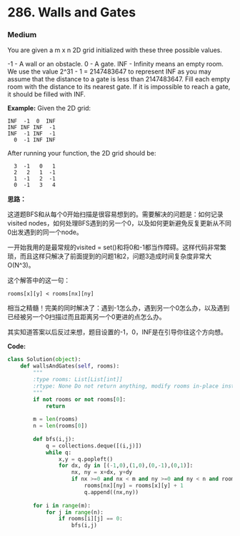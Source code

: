 # 286. Walls and Gates
### Medium

You are given a m x n 2D grid initialized with these three possible values.

-1 - A wall or an obstacle.
0 - A gate.
INF - Infinity means an empty room. We use the value 2^31 - 1 = 2147483647 to represent INF as you may assume that the distance to a gate is less than 2147483647.
Fill each empty room with the distance to its nearest gate. If it is impossible to reach a gate, it should be filled with INF.

**Example:**
Given the 2D grid:

```
INF  -1  0  INF
INF INF INF  -1
INF  -1 INF  -1
  0  -1 INF INF
```

After running your function, the 2D grid should be:

```
  3  -1   0   1
  2   2   1  -1
  1  -1   2  -1
  0  -1   3   4
```

**思路：**

这道题BFS和从每个0开始扫描是很容易想到的。需要解决的问题是：如何记录visited nodes，如何处理BFS遇到的另一个0，以及如何更新避免反复更新从不同0出发遇到的同一个node。

一开始我用的是最常规的visited = set()和将0和-1都当作障碍。这样代码非常繁琐，而且这样只解决了前面提到的问题1和2，问题3造成时间复杂度非常大O(N^3)。

这个解答中的这一句：

```
rooms[x][y] < rooms[nx][ny]
```

相当之精髓！完美的同时解决了：遇到-1怎么办，遇到另一个0怎么办，以及遇到已经被另一个0扫描过而且距离另一个0更进的点怎么办。

其实知道答案以后反过来想，题目设置的-1，0，INF是在引导你往这个方向想。

**Code:**
```python
class Solution(object):
    def wallsAndGates(self, rooms):
        """
        :type rooms: List[List[int]]
        :rtype: None Do not return anything, modify rooms in-place instead.
        """
        if not rooms or not rooms[0]:
            return
        
        m = len(rooms)
        n = len(rooms[0])
        
        def bfs(i,j):
            q = collections.deque([(i,j)])
            while q:
                x,y = q.popleft()
                for dx, dy in [(-1,0),(1,0),(0,-1),(0,1)]:
                    nx, ny = x+dx, y+dy
                    if nx >=0 and nx < m and ny >=0 and ny < n and rooms[x][y] < rooms[nx][ny]:
                        rooms[nx][ny] = rooms[x][y] + 1
                        q.append((nx,ny))
                
        for i in range(m):
            for j in range(n):
                if rooms[i][j] == 0:
                    bfs(i,j)
```
